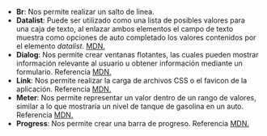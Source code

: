 - **Br**: Nos permite realizar un salto de linea.
- **Datalist**: Puede ser utilizado como una lista de posibles valores para una caja de texto, al enlazar ambos elementos el campo de texto muestra como opciones de auto completado los valores contenidos por el elemento *datalist*. [MDN.](https://developer.mozilla.org/en-US/docs/Web/HTML/Element/datalist)
- **Dialog**: Nos permite crear ventanas flotantes, las cuales pueden mostrar información relevante al usuario u obtener información mediante un formulario. Referencia [MDN.](https://developer.mozilla.org/en-US/docs/Web/HTML/Element/dialog)
- **Link**: Nos permite realizar la carga de archivos CSS o el favicon de la aplicación. Referencia [MDN.](https://developer.mozilla.org/en-US/docs/Web/HTML/Element/link)
- **Meter**: Nos permite representar un valor dentro de un rango de valores, similar a lo que mostraría un nivel de tanque de gasolina en un auto. Referencia [MDN.](https://developer.mozilla.org/en-US/docs/Web/HTML/Element/meter)
- **Progress**: Nos permite crear una barra de progreso. Referencia [MDN.](https://developer.mozilla.org/en-US/docs/Web/HTML/Element/progress)